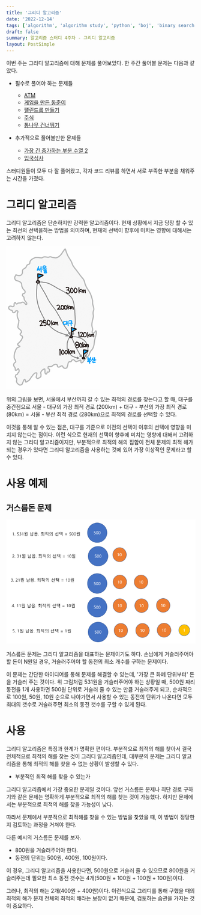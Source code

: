 ```yaml
---
title: '그리디 알고리즘'
date: '2022-12-14'
tags: ['algorithm', 'algorithm study', 'python', 'boj', 'binary search']
draft: false
summary: 알고리즘 스터디 4주차 - 그리디 알고리즘
layout: PostSimple
---
```


이번 주는 그리디 알고리즘에 대해 문제를 풀어보았다. 한 주간 풀어볼 문제는 다음과 같았다.

- 필수로 풀어야 하는 문제들

  - [ATM](https://www.acmicpc.net/problem/11399)
  - [게임을 만든 동준이](https://www.acmicpc.net/problem/2847)
  - [팰린드롬 만들기](https://www.acmicpc.net/problem/1213)
  - [주식](https://www.acmicpc.net/problem/11501)
  - [통나무 건너뛰기](https://www.acmicpc.net/problem/11497)

- 추가적으로 풀어볼만한 문제들
  - [가장 긴 증가하는 부분 수열 2](https://www.acmicpc.net/problem/12015)
  - [입국심사](https://www.acmicpc.net/problem/3079)

스터디원들이 모두 다 잘 풀어왔고, 각자 코드 리뷰를 하면서 서로 부족한 부분을 채워주는 시간을 가졌다.

# 그리디 알고리즘

그리디 알고리즘은 단순하지만 강력한 알고리즘이다. 현재 상황에서 지금 당장 할 수 있는 최선의 선택을하는 방법을 의미하며, 현재의 선택이 향후에 미치는 영향에 대해서는 고려하지 않는다.

![Alt text](https://github.com/chanwoong1/chanwoong1.github.io/blob/main/public/static/images/blog_posts/algorithm_study/greedy/00.png?raw=true)

위의 그림을 보면, 서울에서 부산까지 갈 수 있는 최적의 경로를 찾는다고 할 때, 대구를 중간점으로 서울 - 대구의 가장 최적 경로 (200km) + 대구 - 부산의 가장 최적 경로 (80km) = 서울 - 부산 최적 경로 (280km)으로 최적의 경로를 선택할 수 있다.

이것을 통해 알 수 있는 점은, 대구를 기준으로 이전의 선택이 이후의 선택에 영향을 미치지 않는다는 점이다. 이런 식으로 현재의 선택이 향후에 미치는 영향에 대해서 고려하지 않는 그리디 알고리즘이지만, 부분적으로 최적의 해의 집합이 전체 문제의 최적 해가 되는 경우가 있다면 그리디 알고리즘을 사용하는 것에 있어 가장 이상적인 문제라고 할 수 있다.

# 사용 예제

## 거스름돈 문제

![Alt text](https://github.com/chanwoong1/chanwoong1.github.io/blob/main/public/static/images/blog_posts/algorithm_study/greedy/01.png?raw=true)

거스름돈 문제는 그리디 알고리즘을 대표하는 문제이기도 하다. 손님에게 거슬러주어야 할 돈이 N원일 경우, 거슬러주어야 할 동전의 최소 개수를 구하는 문제이다.

이 문제는 간단한 아이디어를 통해 문제를 해결할 수 있는데, '가장 큰 화폐 단위부터' 돈을 거슬러 주는 것이다. 위 그림처럼 531원을 거슬러주어야 하는 상황일 때, 500원 짜리 동전을 1개 사용하면 500원 단위로 거슬러 줄 수 있는 만큼 거슬러주게 되고, 순차적으로 100원, 50원, 10원 순으로 나아가면서 사용할 수 있는 동전의 단위가 나온다면 모두 최대의 갯수로 거슬러주면 최소의 동전 갯수를 구할 수 있게 된다.

# 사용

그리디 알고리즘은 특징과 한계가 명확한 편이다. 부분적으로 최적의 해를 찾아서 결국 전체적으로 최적의 해를 찾는 것이 그리디 알고리즘인데, 대부분의 문제는 그리디 알고리즘을 통해 최적의 해를 찾을 수 없는 상황이 발생할 수 있다.

- 부분적인 최적 해를 찾을 수 있는가

그리디 알고리즘에서 가장 중요한 문제일 것이다. 앞선 거스름돈 문제나 최단 경로 구하기와 같은 문제는 명확하게 부분적으로 최적의 해를 찾는 것이 가능했다. 하지만 문제에서는 부분적으로 최적의 해를 찾을 가능성이 낮다.

따라서 문제에서 부분적으로 최적해를 찾을 수 있는 방법을 찾았을 때, 이 방법이 정당한지 검토하는 과정을 거쳐야 한다.

다른 예시의 거스름돈 문제를 보자.

- 800원을 거슬러주어야 한다.
- 동전의 단위는 500원, 400원, 100원이다.

이 경우, 그리디 알고리즘을 사용한다면, 500원으로 거슬러 줄 수 있으므로 800원을 거슬러주는데 필요한 최소 동전 갯수는 4개(500원 + 100원 + 100원 + 100원)이다.

그러나, 최적의 해는 2개(400원 + 400원)이다. 이런식으로 그리디를 통해 구했을 때의 최적의 해가 문제 전체의 최적의 해라는 보장이 없기 때문에, 검토하는 습관을 가지는 것이 중요하다.
